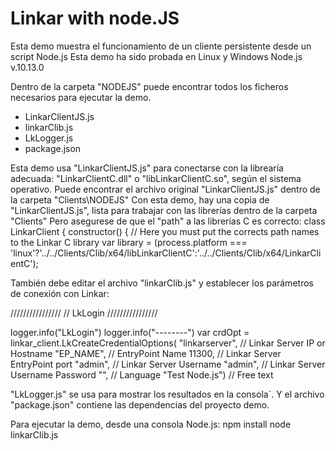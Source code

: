 # Linkar with node.JS

Esta demo muestra el funcionamiento de un cliente persistente desde un script Node.js
Esta demo ha sido probada en Linux y Windows Node.js v.10.13.0

Dentro de la carpeta "NODEJS" puede encontrar todos los ficheros necesarios para ejecutar la demo.
- LinkarClientJS.js
- linkarClib.js
- LkLogger.js
- package.json

Esta demo usa "LinkarClientJS.js" para conectarse con la librearía adecuada: "LinkarClientC.dll" o "libLinkarClientC.so", según el sistema operativo.
Puede encontrar el archivo original "LinkarClientJS.js" dentro de la carpeta "Clients\NODEJS"
Con esta demo, hay una copia de "LinkarClientJS.js", lista para trabajar con las librerías dentro de la carpeta "Clients"
Pero asegurese de que el "path" a las librerías C es correcto:
class LinkarClient {
   constructor() {
	   // Here you must put the corrects path names to the Linkar C library
       var library = (process.platform === 'linux'?'../../Clients/Clib/x64/libLinkarClientC':'../../Clients/Clib/x64/LinkarClientC');


También debe editar el archivo "linkarClib.js" y establecer los parámetros de conexión con Linkar:

////////////////
// LkLogin
////////////////

logger.info("LkLogin")
logger.info("--------")
var crdOpt = linkar_client.LkCreateCredentialOptions(
		"linkarserver",			// Linkar Server IP or Hostname
		"EP_NAME",			// EntryPoint Name
		11300,				// Linkar Server EntryPoint port
		"admin",			// Linkar Server Username
		"admin",			// Linkar Server Username Password
		"",				// Language
		"Test Node.js")		// Free text

"LkLogger.js" se usa para mostrar los resultados en la consola´.
Y el archivo "package.json" contiene las dependencias del proyecto demo.

Para ejecutar la demo, desde una consola Node.js:
npm install
node linkarClib.js
